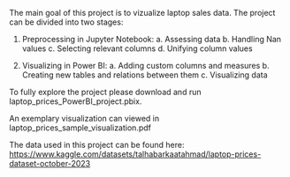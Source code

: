 The main goal of this project is to vizualize laptop sales data. The project can be divided into two stages:

  1. Preprocessing in Jupyter Notebook:
       a. Assessing data
       b. Handling Nan values
       c. Selecting relevant columns
       d. Unifying column values
     
  3. Visualizing in Power BI:
       a. Adding custom columns and measures
       b. Creating new tables and relations between them
       c. Visualizing data

To fully explore the project please download and run laptop_prices_PowerBI_project.pbix.

An exemplary visualization can viewed in laptop_prices_sample_visualization.pdf

The data used in this project can be found here:
https://www.kaggle.com/datasets/talhabarkaatahmad/laptop-prices-dataset-october-2023
        
